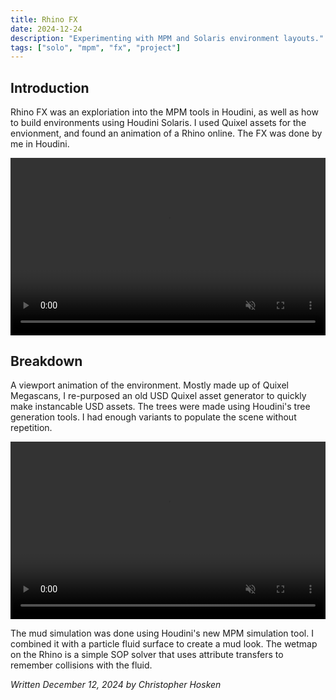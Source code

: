 ```yaml
---
title: Rhino FX
date: 2024-12-24
description: "Experimenting with MPM and Solaris environment layouts."
tags: ["solo", "mpm", "fx", "project"]
---
```


## Introduction
Rhino FX was an exploriation into the MPM tools in Houdini, as well as how to build environments using Houdini Solaris. I used Quixel assets for the envionment, and found an animation of a Rhino online. The FX was done by me in Houdini.
<div class="video-container">
<video controls muted>
  <source src="/blog/rhino/rhino_comp.mp4" type="video/mp4">
</video>
</div>

## Breakdown
A viewport animation of the environment. Mostly made up of Quixel Megascans, I re-purposed an old USD Quixel asset generator to quickly make instancable USD assets. The trees were made using Houdini's tree generation tools. I had enough variants to populate the scene without repetition.
<div class="video-container">
<video controls muted>
  <source src="/blog/rhino/viewport_v001.mp4" type="video/mp4">
</video>
</div>

The mud simulation was done using Houdini's new MPM simulation tool. I combined it with a particle fluid surface to create a mud look. The wetmap on the Rhino is a simple SOP solver that uses attribute transfers to remember collisions with the fluid.

*Written December 12, 2024 by Christopher Hosken*
<style>
    .video-container {
        position: relative;
        padding-bottom: 56.25%; /* 16:9 Aspect Ratio (9 / 16 = 0.5625) */
        width: 100%;
        height: 0;
        overflow: hidden;
    }
    .video-container * {
        position: absolute;
        top: 0;
        left: 0;
        width: 100%;
        height: 100%;
    }

    img {
        width: 100%;
    }
</style>